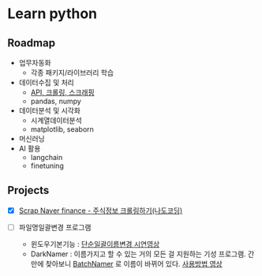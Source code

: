 # Learn python

## Roadmap
- 업무자동화
    - 각종 패키지/라이브러리 학습
- 데이터수집 및 처리
    - [API, 크롤링, 스크래핑](notes/collect_data.md)
    - pandas, numpy
- 데이터분석 및 시각화
    - 시계열데이터분석
    - matplotlib, seaborn
- 머신러닝
- AI 활용
    - langchain
    - finetuning

## Projects
- [x] [Scrap Naver finance - 주식정보 크롤링하기(나도코딩)](https://www.youtube.com/watch?v=ZDh1C7qw0Rs)

- [ ] 파일명일괄변경 프로그램
    - 윈도우기본기능 : [단순일괄이름변경 시연영상](https://www.youtube.com/watch?v=B3S_6Z92MGM) 
    - DarkNamer : 이름가지고 할 수 있는 거의 모든 걸 지원하는 기성 프로그램. 간만에 찾아보니 [BatchNamer](https://blog.naver.com/darkwalk77/223082595848) 로 이름이 바뀌어 있다. [사용방법 영상](https://www.youtube.com/watch?v=IaWjeROY7Y4)


